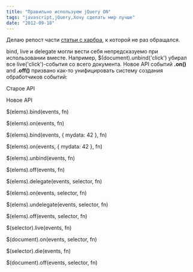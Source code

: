 ```yaml
---
title: "Правильно используем jQuery ON"
tags: "javascript,jQuery,Хочу сделать мир лучше"
date: "2012-09-18"
---
```


Делаю репост части [статьи с харбра](http://habrahabr.ru/post/129613/), к которой не раз обращался.

bind, live и delegate могли вести себя непредсказуемо при использовании вместе. Например, $(document).unbind('click') убирал все live('click')-события со всего документа. Новое API событий **.on()** and **.off()** призвано как-то унифицировать систему создания обработчиков событий:

Старое API

Новое API

$(elems).bind(events, fn)

$(elems).on(events, fn)

$(elems).bind(events, { mydata: 42 }, fn)

$(elems).on(events, { mydata: 42 }, fn)

$(elems).unbind(events, fn)

$(elems).off(events, fn)

$(elems).delegate(events, selector, fn)

$(elems).on(events, selector, fn)

$(elems).undelegate(events, selector, fn)

$(elems).off(events, selector, fn)

$(selector).live(events, fn)

$(document).on(events, selector, fn)

$(selector).die(events, fn)

$(document).off(events, selector, fn)
